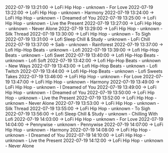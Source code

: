 2022-07-19 13:21:00 -> LoFi Hip Hop - unknown - For Love
2022-07-19 13:22:00 -> LoFi Hip Hop - unknown - Harmony
2022-07-19 13:24:00 -> LoFi Hip Hop - unknown - I Dreamed of You
2022-07-19 13:25:00 -> LoFi Hip Hop - unknown - Live the Present
2022-07-19 13:27:00 -> LoFi Hip Hop - unknown - Never Alone
2022-07-19 13:29:00 -> LoFi Hip Hop - unknown - Silk Thread
2022-07-19 13:30:00 -> LoFi Hip Hop - unknown - To Sigh
2022-07-19 13:31:00 -> Lofi Sleep Chill & Study - unknown - LoFi Chill
2022-07-19 13:37:00 -> Saib - unknown - Rainforest
2022-07-19 13:37:00 -> Lofi Hip-Hop Beats - unknown - Lofi
2022-07-19 13:39:00 -> Lofi Hip-Hop Beats - unknown - Lofi Swet
2022-07-19 13:40:00 -> Lofi Hip-Hop Beats - unknown - Lofi Soft
2022-07-19 13:42:00 -> Lofi Hip-Hop Beats - unknown - New Ways
2022-07-19 13:43:00 -> Lofi Hip-Hop Beats - unknown - Lofi Twitch
2022-07-19 13:44:00 -> Lofi Hip-Hop Beats - unknown - Lofi Sweets Takes
2022-07-19 13:46:00 -> LoFi Hip Hop - unknown - For Love
2022-07-19 13:47:00 -> LoFi Hip Hop - unknown - Harmony
2022-07-19 13:49:00 -> LoFi Hip Hop - unknown - I Dreamed of You
2022-07-19 13:49:00 -> LoFi Hip Hop - unknown - I Dreamed of You
2022-07-19 13:50:00 -> LoFi Hip Hop - unknown - Live the Present
2022-07-19 13:52:00 -> LoFi Hip Hop - unknown - Never Alone
2022-07-19 13:53:00 -> LoFi Hip Hop - unknown - Silk Thread
2022-07-19 13:55:00 -> LoFi Hip Hop - unknown - To Sigh
2022-07-19 13:56:00 -> Lofi Sleep Chill & Study - unknown - Chilling With Lofi
2022-07-19 14:03:00 -> LoFi Hip Hop - unknown - For Love
2022-07-19 14:04:00 -> Pennywise - unknown - Pennywise
2022-07-19 14:07:00 -> LoFi Hip Hop - unknown - Harmony
2022-07-19 14:08:00 -> LoFi Hip Hop - unknown - I Dreamed of You
2022-07-19 14:10:00 -> LoFi Hip Hop - unknown - Live the Present
2022-07-19 14:12:00 -> LoFi Hip Hop - unknown - Never Alone
